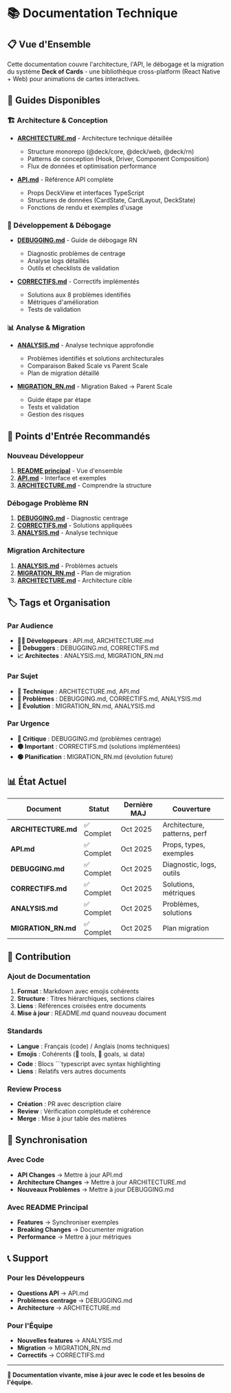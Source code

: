 # 📚 Documentation Technique

## 📋 Vue d'Ensemble

Cette documentation couvre l'architecture, l'API, le débogage et la migration du système **Deck of Cards** - une bibliothèque cross-platform (React Native + Web) pour animations de cartes interactives.

## 📖 Guides Disponibles

### 🏗️ Architecture & Conception
- **[ARCHITECTURE.md](./ARCHITECTURE.md)** - Architecture technique détaillée
  - Structure monorepo (@deck/core, @deck/web, @deck/rn)
  - Patterns de conception (Hook, Driver, Component Composition)
  - Flux de données et optimisation performance

- **[API.md](./API.md)** - Référence API complète
  - Props DeckView et interfaces TypeScript
  - Structures de données (CardState, CardLayout, DeckState)
  - Fonctions de rendu et exemples d'usage

### 🔧 Développement & Débogage
- **[DEBUGGING.md](./DEBUGGING.md)** - Guide de débogage RN
  - Diagnostic problèmes de centrage
  - Analyse logs détaillés
  - Outils et checklists de validation

- **[CORRECTIFS.md](./CORRECTIFS.md)** - Correctifs implémentés
  - Solutions aux 8 problèmes identifiés
  - Métriques d'amélioration
  - Tests de validation

### 📊 Analyse & Migration
- **[ANALYSIS.md](./ANALYSIS.md)** - Analyse technique approfondie
  - Problèmes identifiés et solutions architecturales
  - Comparaison Baked Scale vs Parent Scale
  - Plan de migration détaillé

- **[MIGRATION_RN.md](./MIGRATION_RN.md)** - Migration Baked → Parent Scale
  - Guide étape par étape
  - Tests et validation
  - Gestion des risques

## 🎯 Points d'Entrée Recommandés

### Nouveau Développeur
1. **[README principal](../README.md)** - Vue d'ensemble
2. **[API.md](./API.md)** - Interface et exemples
3. **[ARCHITECTURE.md](./ARCHITECTURE.md)** - Comprendre la structure

### Débogage Problème RN
1. **[DEBUGGING.md](./DEBUGGING.md)** - Diagnostic centrage
2. **[CORRECTIFS.md](./CORRECTIFS.md)** - Solutions appliquées
3. **[ANALYSIS.md](./ANALYSIS.md)** - Analyse technique

### Migration Architecture
1. **[ANALYSIS.md](./ANALYSIS.md)** - Problèmes actuels
2. **[MIGRATION_RN.md](./MIGRATION_RN.md)** - Plan de migration
3. **[ARCHITECTURE.md](./ARCHITECTURE.md)** - Architecture cible

## 🏷️ Tags et Organisation

### Par Audience
- **👨‍💻 Développeurs** : API.md, ARCHITECTURE.md
- **🐛 Debuggers** : DEBUGGING.md, CORRECTIFS.md
- **📈 Architectes** : ANALYSIS.md, MIGRATION_RN.md

### Par Sujet
- **🔧 Technique** : ARCHITECTURE.md, API.md
- **🐛 Problèmes** : DEBUGGING.md, CORRECTIFS.md, ANALYSIS.md
- **🚀 Évolution** : MIGRATION_RN.md, ANALYSIS.md

### Par Urgence
- **🔴 Critique** : DEBUGGING.md (problèmes centrage)
- **🟡 Important** : CORRECTIFS.md (solutions implémentées)
- **🟢 Planification** : MIGRATION_RN.md (évolution future)

## 📊 État Actuel

| Document | Statut | Dernière MAJ | Couverture |
|----------|--------|--------------|------------|
| **ARCHITECTURE.md** | ✅ Complet | Oct 2025 | Architecture, patterns, perf |
| **API.md** | ✅ Complet | Oct 2025 | Props, types, exemples |
| **DEBUGGING.md** | ✅ Complet | Oct 2025 | Diagnostic, logs, outils |
| **CORRECTIFS.md** | ✅ Complet | Oct 2025 | Solutions, métriques |
| **ANALYSIS.md** | ✅ Complet | Oct 2025 | Problèmes, solutions |
| **MIGRATION_RN.md** | ✅ Complet | Oct 2025 | Plan migration |

## 🤝 Contribution

### Ajout de Documentation
1. **Format** : Markdown avec emojis cohérents
2. **Structure** : Titres hiérarchiques, sections claires
3. **Liens** : Références croisées entre documents
4. **Mise à jour** : README.md quand nouveau document

### Standards
- **Langue** : Français (code) / Anglais (noms techniques)
- **Emojis** : Cohérents (🔧 tools, 🎯 goals, 📊 data)
- **Code** : Blocs ```typescript avec syntax highlighting
- **Liens** : Relatifs vers autres documents

### Review Process
- **Création** : PR avec description claire
- **Review** : Vérification complétude et cohérence
- **Merge** : Mise à jour table des matières

## 🔄 Synchronisation

### Avec Code
- **API Changes** → Mettre à jour API.md
- **Architecture Changes** → Mettre à jour ARCHITECTURE.md
- **Nouveaux Problèmes** → Mettre à jour DEBUGGING.md

### Avec README Principal
- **Features** → Synchroniser exemples
- **Breaking Changes** → Documenter migration
- **Performance** → Mettre à jour métriques

## 📞 Support

### Pour les Développeurs
- **Questions API** → API.md
- **Problèmes centrage** → DEBUGGING.md
- **Architecture** → ARCHITECTURE.md

### Pour l'Équipe
- **Nouvelles features** → ANALYSIS.md
- **Migration** → MIGRATION_RN.md
- **Correctifs** → CORRECTIFS.md

---

**🎴 Documentation vivante, mise à jour avec le code et les besoins de l'équipe.**
